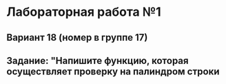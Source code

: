 # Лабораторная работа №1
## Вариант 18 (номер в группе 17)
## Задание: "Напишите функцию, которая осуществляет проверку на палиндром строки